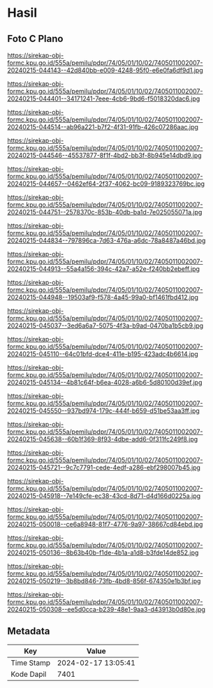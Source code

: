 # Hasil

## Foto C Plano

https://sirekap-obj-formc.kpu.go.id/555a/pemilu/pdpr/74/05/01/10/02/7405011002007-20240215-044143--42d840bb-e009-4248-95f0-e6e0fa6df9d1.jpg

https://sirekap-obj-formc.kpu.go.id/555a/pemilu/pdpr/74/05/01/10/02/7405011002007-20240215-044401--34171241-7eee-4cb6-9bd6-f5018320dac6.jpg

https://sirekap-obj-formc.kpu.go.id/555a/pemilu/pdpr/74/05/01/10/02/7405011002007-20240215-044514--ab96a221-b7f2-4f31-91fb-426c07286aac.jpg

https://sirekap-obj-formc.kpu.go.id/555a/pemilu/pdpr/74/05/01/10/02/7405011002007-20240215-044546--45537877-8f1f-4bd2-bb3f-8b945e14dbd9.jpg

https://sirekap-obj-formc.kpu.go.id/555a/pemilu/pdpr/74/05/01/10/02/7405011002007-20240215-044657--0462ef64-2f37-4062-bc09-9189323769bc.jpg

https://sirekap-obj-formc.kpu.go.id/555a/pemilu/pdpr/74/05/01/10/02/7405011002007-20240215-044751--2578370c-853b-40db-ba1d-7e025055071a.jpg

https://sirekap-obj-formc.kpu.go.id/555a/pemilu/pdpr/74/05/01/10/02/7405011002007-20240215-044834--797896ca-7d63-476a-a6dc-78a8487a46bd.jpg

https://sirekap-obj-formc.kpu.go.id/555a/pemilu/pdpr/74/05/01/10/02/7405011002007-20240215-044913--55a4a156-394c-42a7-a52e-f240bb2ebeff.jpg

https://sirekap-obj-formc.kpu.go.id/555a/pemilu/pdpr/74/05/01/10/02/7405011002007-20240215-044948--19503af9-f578-4a45-99a0-bf1461fbd412.jpg

https://sirekap-obj-formc.kpu.go.id/555a/pemilu/pdpr/74/05/01/10/02/7405011002007-20240215-045037--3ed6a6a7-5075-4f3a-b9ad-0470ba1b5cb9.jpg

https://sirekap-obj-formc.kpu.go.id/555a/pemilu/pdpr/74/05/01/10/02/7405011002007-20240215-045110--64c01bfd-dce4-411e-b195-423adc4b6614.jpg

https://sirekap-obj-formc.kpu.go.id/555a/pemilu/pdpr/74/05/01/10/02/7405011002007-20240215-045134--4b81c64f-b6ea-4028-a6b6-5d80100d39ef.jpg

https://sirekap-obj-formc.kpu.go.id/555a/pemilu/pdpr/74/05/01/10/02/7405011002007-20240215-045550--937bd974-179c-444f-b659-d51be53aa3ff.jpg

https://sirekap-obj-formc.kpu.go.id/555a/pemilu/pdpr/74/05/01/10/02/7405011002007-20240215-045638--60b1f369-8f93-4dbe-add6-0f311fc249f8.jpg

https://sirekap-obj-formc.kpu.go.id/555a/pemilu/pdpr/74/05/01/10/02/7405011002007-20240215-045721--9c7c7791-cede-4edf-a286-ebf298007b45.jpg

https://sirekap-obj-formc.kpu.go.id/555a/pemilu/pdpr/74/05/01/10/02/7405011002007-20240215-045918--7e149cfe-ec38-43cd-8d71-d4d166d0225a.jpg

https://sirekap-obj-formc.kpu.go.id/555a/pemilu/pdpr/74/05/01/10/02/7405011002007-20240215-050018--ce6a8948-81f7-4776-9a97-38667cd84ebd.jpg

https://sirekap-obj-formc.kpu.go.id/555a/pemilu/pdpr/74/05/01/10/02/7405011002007-20240215-050136--8b63b40b-f1de-4b1a-a1d8-b3fde14de852.jpg

https://sirekap-obj-formc.kpu.go.id/555a/pemilu/pdpr/74/05/01/10/02/7405011002007-20240215-050219--3b8bd846-73fb-4bd8-856f-674350e1b3bf.jpg

https://sirekap-obj-formc.kpu.go.id/555a/pemilu/pdpr/74/05/01/10/02/7405011002007-20240215-050308--ee5d0cca-b239-48e1-9aa3-d43913b0d80e.jpg


## Metadata

| Key        | Value               |
| ---------- | ------------------- |
| Time Stamp | 2024-02-17 13:05:41 |
| Kode Dapil | 7401                |



